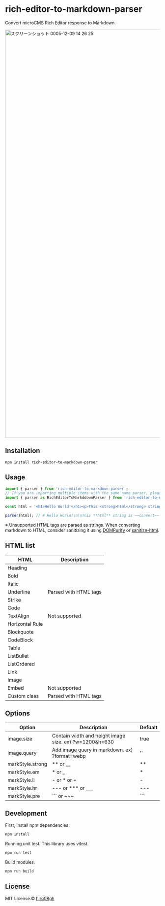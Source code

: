 # rich-editor-to-markdown-parser

Convert microCMS Rich Editor response to Markdown.

<img width="1326" alt="スクリーンショット 0005-12-09 14 26 25" src="https://github.com/hiro08gh/rich-editor-to-markdown-parser/assets/39504660/68c9397f-1c80-45fa-97be-ca3fdc1e46ef">

## Installation

```
npm install rich-editor-to-markdown-parser
```

## Usage

```js
import { parser } from 'rich-editor-to-markdown-parser';
// If you are importing multiple items with the same name parser, please assign an alias to them.
import { parser as RichEditorToMarkddownParser } from 'rich-editor-to-markdown-parser';

const html = '<h1>Hello World!</h1><p>This <strong>html</strong> string is <s>convert</s>into <a href="https://exampe.com">markdown.</a></p>'

parser(html); // # Hello World!\n\nThis **html** string is ~~convert~~ into [markdown.](https://exampe.com)
```

※ Unsupported HTML tags are parsed as strings. When converting markdown to HTML, consider sanitizing it using [DOMPurify](https://github.com/cure53/DOMPurify) or [sanitize-html](https://github.com/apostrophecms/sanitize-html).
## HTML list

| HTML | Description |
| --- | --- |
| Heading |  |
| Bold |  |
| Italic |  |
| Underline | Parsed with HTML tags |
| Strike |  |
| Code |  |
| TextAlign | Not supported |
| Horizontal Rule |  |
| Blockquote |  |
| CodeBlock |  |
| Table |  |
| ListBullet |  |
| ListOrdered |  |
| Link |  |
| Image |  |
| Embed | Not supported |
| Custom class | Parsed with HTML tags |

## Options

| Option | Description | Defualt |
| --- | --- | --- |
| image.size | Contain width and height image size. ex) ?w=1200&h=630 | true |
| image.query | Add image query in markdown. ex) ?format=webp | '' |
| markStyle.strong | ** or __ | ** |
| markStyle.em | *  or _ | * |
| markStyle.li | - or * or + | - |
| markStyle.hr | --- or *** or ___ | --- |
| markStyle.pre | ``` or ~~~ | ``` |

## Development

First, install npm dependencies.

```bash
npm install
```

Running unit test. This library uses vitest.

```bash
npm run test
```

Build modules.

```bash
npm run build
```

## License

MIT License.© [hiro08gh](https://github.com/hiro08gh)
